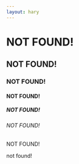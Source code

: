 ```yaml
---
layout: hary
---
```

<h1>NOT FOUND!</h1>
<h2>NOT FOUND!</h2>
<h3>NOT FOUND!</h3>
<h4>NOT FOUND!</h4>
<h5>NOT FOUND!</h5>
<h6>NOT FOUND!</h6>
NOT FOUND!

not found!

